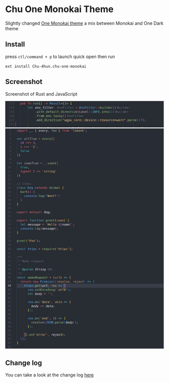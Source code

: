 # Chu One Monokai Theme

Slightly changed [One Monokai theme](https://github.com/azemoh/vscode-one-monokai/blob/master/CHANGELOG.md) a mix between Monokai and One Dark theme


## Install

press `ctl/command + p` to launch quick open then run
```
ext install Chu-4hun.chu-one-monokai
```

## Screenshot
Screenshot of Rust and JavaScript

![Theme Screenshot](screenshot-1.png)
![Theme Screenshot](screenshot-2.png)


## Change log
You can take a look at the change log [here](https://github.com/azemoh/vscode-one-monokai/blob/master/CHANGELOG.md)
